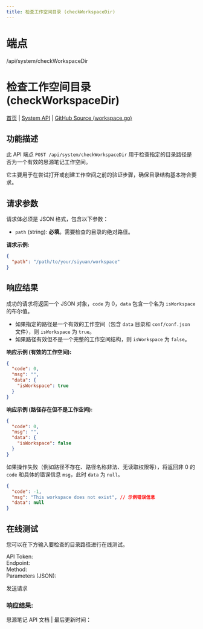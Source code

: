 ```yaml
---
title: 检查工作空间目录 (checkWorkspaceDir)
---
```

# 端点

/api/system/checkWorkspaceDir

# 检查工作空间目录 (checkWorkspaceDir)

[首页](../index.html) | [System API](index.html) | [GitHub Source (workspace.go)](https://github.com/siyuan-note/siyuan/blob/master/kernel/api/workspace.go#L35)

## 功能描述

此 API 端点 `POST /api/system/checkWorkspaceDir` 用于检查指定的目录路径是否为一个有效的思源笔记工作空间。

它主要用于在尝试打开或创建工作空间之前的验证步骤，确保目录结构基本符合要求。

## 请求参数

请求体必须是 JSON 格式，包含以下参数：

-   `path` (string): **必填**。需要检查的目录的绝对路径。

**请求示例:**

```json
{
  "path": "/path/to/your/siyuan/workspace"
}
```

## 响应结果

成功的请求将返回一个 JSON 对象，`code` 为 0，`data` 包含一个名为 `isWorkspace` 的布尔值。

-   如果指定的路径是一个有效的工作空间（包含 `data` 目录和 `conf/conf.json` 文件），则 `isWorkspace` 为 `true`。
-   如果路径有效但不是一个完整的工作空间结构，则 `isWorkspace` 为 `false`。

**响应示例 (有效的工作空间):**

```json
{
  "code": 0,
  "msg": "",
  "data": {
    "isWorkspace": true
  }
}
```

**响应示例 (路径存在但不是工作空间):**

```json
{
  "code": 0,
  "msg": "",
  "data": {
    "isWorkspace": false
  }
}
```

如果操作失败（例如路径不存在、路径名称非法、无读取权限等），将返回非 0 的 `code` 和具体的错误信息 `msg`，此时 `data` 为 `null`。

```json
{
  "code": -1,
  "msg": "This workspace does not exist", // 示例错误信息
  "data": null
}
```

## 在线测试

您可以在下方输入要检查的目录路径进行在线测试。

API Token:   
Endpoint:   
Method:   
Parameters (JSON):  
  
发送请求

### 响应结果:

思源笔记 API 文档 | 最后更新时间：

